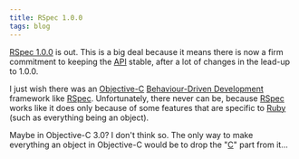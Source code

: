 ```yaml
---
title: RSpec 1.0.0
tags: blog
---
```


[RSpec 1.0.0](http://www.wincent.com/wiki/RSpec%201.0.0) is out. This is a big deal because it means there is now a firm commitment to keeping the [API](http://www.wincent.com/wiki/API) stable, after a lot of changes in the lead-up to 1.0.0.

I just wish there was an [Objective-C](http://www.wincent.com/wiki/Objective-C) [Behaviour-Driven Development](http://www.wincent.com/wiki/Behaviour-Driven%20Development) framework like [RSpec](http://www.wincent.com/wiki/RSpec). Unfortunately, there never can be, because [RSpec](http://www.wincent.com/wiki/RSpec) works like it does only because of some features that are specific to [Ruby](http://www.wincent.com/wiki/Ruby) (such as everything being an object).

Maybe in Objective-C 3.0? I don't think so. The only way to make everything an object in Objective-C would be to drop the "[C](http://www.wincent.com/wiki/C)" part from it...
